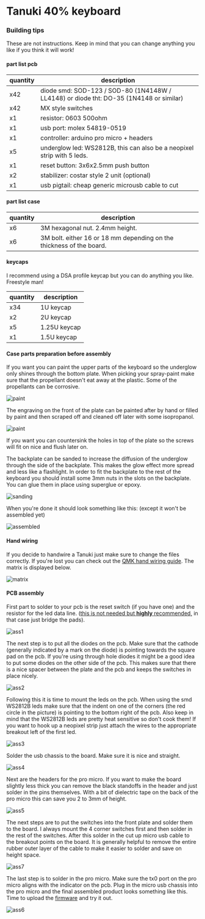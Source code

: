 # Tanuki 40% keyboard
### Building tips

These are not instructions. Keep in mind that you can change anything you like if you think it will work!

#### part list pcb
|quantity  | description |
|----------|-------------|
| x42 | diode smd: SOD-123 / SOD-80 (1N4148W / LL4148) or diode tht: DO-35 (1N4148 or similar) |
| x42 | MX style switches |
| x1 | resistor: 0603 500ohm |
| x1 | usb port: molex 54819-0519 |
| x1 | controller: arduino pro micro + headers |
| x5 | underglow led: WS2812B, this can also be a neopixel strip with 5 leds. |
| x1 | reset button: 3x6x2.5mm push button |
| x2 | stabilizer: costar style 2 unit (optional)|
| x1 | usb pigtail: cheap generic microusb cable to cut |

#### part list case
|quantity  | description |
|----------|-------------|
| x6 | 3M hexagonal nut. 2.4mm height. |
| x6 | 3M bolt. either 16 or 18 mm depending on the thickness of the board. |

#### keycaps

I recommend using a DSA profile keycap but you can do anything you like. Freestyle man!

|quantity  | description |
|----------|-------------|
| x34 | 1U keycap |
| x2 | 2U keycap |
| x5 | 1.25U keycap |
| x1 | 1.5U keycap |

#### Case parts preparation before assembly

If you want you can paint the upper parts of the keyboard so the underglow only shines through the bottom plate. When picking your spray-paint make sure that the propellant doesn't eat away at the plastic. Some of the propellants can be corrosive.

![paint](https://github.com/SethSenpai/Tanuki/blob/master/Img/assemble2.jpg?raw=true)

The engraving on the front of the plate can be painted after by hand or filled by paint and then scraped off and cleaned off later with some isopropanol.

![paint](https://github.com/SethSenpai/Tanuki/blob/master/Img/assemble1.jpg?raw=true)

If you want you can countersink the holes in top of the plate so the screws will fit on nice and flush later on.

The backplate can be sanded to increase the diffusion of the underglow through the side of the backplate. This makes the glow effect more spread and less like a flashlight.
In order to fit the backplate to the rest of the keyboard you should install some 3mm nuts in the slots on the backplate. You can glue them in place using superglue or epoxy.

![sanding](https://github.com/SethSenpai/Tanuki/blob/master/Img/assemble3.jpg?raw=true)

When you're done it should look something like this: (except it won't be assembled yet)

![assembled](https://github.com/SethSenpai/Tanuki/blob/master/Img/assemble4.jpg?raw=true)

#### Hand wiring

If you decide to handwire a Tanuki just make sure to change the files correctly. If you're lost you can check out the [QMK hand wiring guide](https://docs.qmk.fm/for-makers-and-modders/hand-wiring-guide). The matrix is displayed below.

![matrix](https://github.com/SethSenpai/Tanuki/blob/master/Img/matrix.png?raw=true)

#### PCB assembly

First part to solder to your pcb is the reset switch (if you have one) and the resistor for the led data line. ([this is not needed but **highly** recommended,](https://electronics.stackexchange.com/questions/102050/what-is-the-purpose-of-adding-a-300-ohm-to-500-ohm-resistor-on-the-ws2812b-neopi) in that case just bridge the pads).

![ass1](https://github.com/SethSenpai/Tanuki/blob/master/Img/pcba1.jpg?raw=true)

The next step is to put all the diodes on the pcb. Make sure that the cathode (generally indicated by a mark on the diode) is pointing towards the square pad on the pcb.
If you're using through hole diodes it might be a good idea to put some diodes on the other side of the pcb. This makes sure that there is a nice spacer between the plate and the pcb and keeps the switches in place nicely.

![ass2](https://github.com/SethSenpai/Tanuki/blob/master/Img/pcba2.jpg?raw=true)

Following this it is time to mount the leds on the pcb. When using the smd WS2812B leds make sure that the indent on one of the corners (the red circle in the picture) is pointing to the bottom right of the pcb.
Also keep in mind that the WS2812B leds are pretty heat sensitive so don't cook them!
If you want to hook up a neopixel strip just attach the wires to the appropriate breakout left of the first led.

![ass3](https://github.com/SethSenpai/Tanuki/blob/master/Img/pcba3.jpg?raw=true)

Solder the usb chassis to the board. Make sure it is nice and straight.

![ass4](https://github.com/SethSenpai/Tanuki/blob/master/Img/pcba4.jpg?raw=true)

Next are the headers for the pro micro. If you want to make the board slightly less thick you can remove the black standoffs in the header and just solder in the pins themselves. With a bit of dielectric tape on the back of the pro micro this can save you 2 to 3mm of height.

![ass5](https://github.com/SethSenpai/Tanuki/blob/master/Img/pcba5.jpg?raw=true)

The next steps are to put the switches into the front plate and solder them to the board. I always mount the 4 corner switches first and then solder in the rest of the switches.
After this solder in the cut up micro usb cable to the breakout points on the board. It is generally helpful to remove the entire rubber outer layer of the cable to make it easier to solder and save on height space.

![ass7](https://github.com/SethSenpai/Tanuki/blob/master/Img/pcba7.jpg?raw=true)

The last step is to solder in the pro micro. Make sure the tx0 port on the pro micro aligns with the indicator on the pcb. Plug in the micro usb chassis into the pro micro and the final assembled product looks something like this. Time to upload the [firmware](https://github.com/SethSenpai/Tanuki/tree/master/Firmware) and try it out.

![ass6](https://github.com/SethSenpai/Tanuki/blob/master/Img/pcba6.jpg?raw=true)

